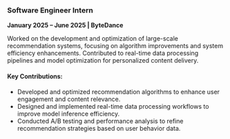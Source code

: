 ### **Software Engineer Intern**  
**January 2025 – June 2025 | ByteDance**  

Worked on the development and optimization of large-scale recommendation systems, focusing on algorithm improvements and system efficiency enhancements. Contributed to real-time data processing pipelines and model optimization for personalized content delivery.

#### Key Contributions:  
- Developed and optimized recommendation algorithms to enhance user engagement and content relevance.  
- Designed and implemented real-time data processing workflows to improve model inference efficiency.  
- Conducted A/B testing and performance analysis to refine recommendation strategies based on user behavior data.  

